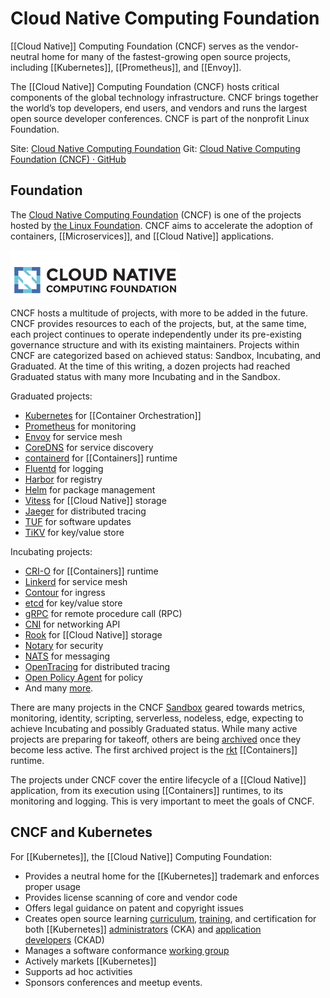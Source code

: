 # Cloud Native Computing Foundation

[[Cloud Native]] Computing Foundation (CNCF) serves as the vendor-neutral home for many of the fastest-growing open source projects, including [[Kubernetes]], [[Prometheus]], and [[Envoy]].

The [[Cloud Native]] Computing Foundation (CNCF) hosts critical components of the global technology infrastructure. CNCF brings together the world’s top developers, end users, and vendors and runs the largest open source developer conferences. CNCF is part of the nonprofit Linux Foundation.

Site: [Cloud Native Computing Foundation](https://www.cncf.io/)
Git: [Cloud Native Computing Foundation (CNCF) · GitHub](https://github.com/cncf)

## Foundation

The [Cloud Native Computing Foundation](https://www.cncf.io/) (CNCF) is one of the projects hosted by [the Linux Foundation](https://www.linuxfoundation.org/). CNCF aims to accelerate the adoption of containers, [[Microservices]], and [[Cloud Native]] applications.

![CNCF logo](media/CNCF_logo.png)

CNCF hosts a multitude of projects, with more to be added in the future. CNCF provides resources to each of the projects, but, at the same time, each project continues to operate independently under its pre-existing governance structure and with its existing maintainers. Projects within CNCF are categorized based on achieved status: Sandbox, Incubating, and Graduated. At the time of this writing, a dozen projects had reached Graduated status with many more Incubating and in the Sandbox.

Graduated projects:

-   [Kubernetes](https://kubernetes.io/) for [[Container Orchestration]]
-   [Prometheus](https://prometheus.io/) for monitoring
-   [Envoy](https://github.com/envoyproxy/envoy) for service mesh
-   [CoreDNS](https://coredns.io/) for service discovery
-   [containerd](http://containerd.io/) for [[Containers]] runtime
-   [Fluentd](http://www.fluentd.org/) for logging
-   [Harbor](https://goharbor.io/) for registry
-   [Helm](https://www.helm.sh/) for package management
-   [Vitess](http://vitess.io/) for [[Cloud Native]] storage
-   [Jaeger](https://github.com/jaegertracing/jaeger) for distributed tracing
-   [TUF](https://github.com/theupdateframework/specification) for software updates
-   [TiKV](https://tikv.org/) for key/value store

Incubating projects:

-   [CRI-O](https://cri-o.io/) for [[Containers]] runtime
-   [Linkerd](https://linkerd.io/) for service mesh
-   [Contour](https://projectcontour.io/) for ingress
-   [etcd](https://github.com/etcd-io) for key/value store
-   [gRPC](http://www.grpc.io/) for remote procedure call (RPC)
-   [CNI](https://github.com/containernetworking/cni) for networking API
-   [Rook](https://github.com/rook/rook) for [[Cloud Native]] storage
-   [Notary](https://github.com/theupdateframework/notary) for security
-   [NATS](https://nats.io/) for messaging
-   [OpenTracing](http://opentracing.io/) for distributed tracing
-   [Open Policy Agent](https://www.openpolicyagent.org/) for policy
-   And many [more](https://www.cncf.io/projects/).

There are many projects in the CNCF [Sandbox](https://www.cncf.io/sandbox-projects/) geared towards metrics, monitoring, identity, scripting, serverless, nodeless, edge, expecting to achieve Incubating and possibly Graduated status. While many active projects are preparing for takeoff, others are being [archived](https://www.cncf.io/archived-projects/) once they become less active. The first archived project is the [rkt](https://github.com/rkt/rkt) [[Containers]] runtime. 

The projects under CNCF cover the entire lifecycle of a [[Cloud Native]] application, from its execution using [[Containers]] runtimes, to its monitoring and logging. This is very important to meet the goals of CNCF.

## CNCF and Kubernetes

For [[Kubernetes]], the [[Cloud Native]] Computing Foundation:

-   Provides a neutral home for the [[Kubernetes]] trademark and enforces proper usage
-   Provides license scanning of core and vendor code
-   Offers legal guidance on patent and copyright issues
-   Creates open source learning [curriculum](https://github.com/cncf/curriculum), [training](https://www.cncf.io/certification/training/), and certification for both [[Kubernetes]] [administrators](https://www.cncf.io/certification/CKA/) (CKA) and [application developers](https://www.cncf.io/certification/ckad/) (CKAD)
-   Manages a software conformance [working group](https://lists.cncf.io/g/cncf-k8s-conformance)
-   Actively markets [[Kubernetes]]
-   Supports ad hoc activities
-   Sponsors conferences and meetup events.